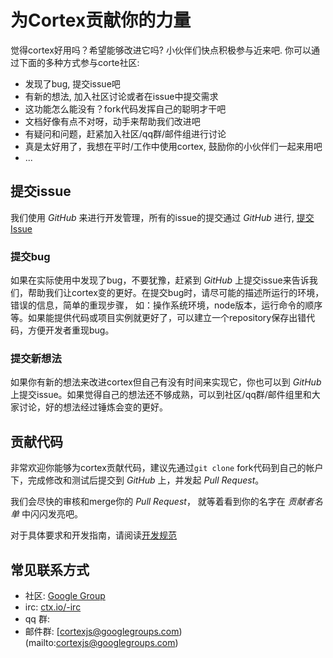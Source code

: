 # 为Cortex贡献你的力量

觉得cortex好用吗？希望能够改进它吗? 小伙伴们快点积极参与近来吧. 你可以通过下面的多种方式参与corte社区:

* 发现了bug, 提交issue吧
* 有新的想法, 加入社区讨论或者在issue中提交需求
* 这功能怎么能没有？fork代码发挥自己的聪明才干吧
* 文档好像有点不对呀，动手来帮助我们改进吧
* 有疑问和问题，赶紧加入社区/qq群/邮件组进行讨论
* 真是太好用了，我想在平时/工作中使用cortex, 鼓励你的小伙伴们一起来用吧
* ...
<!--* 想变的更cool，申请@ctx.io邮箱-->

## 提交issue

我们使用 _GitHub_ 来进行开发管理，所有的issue的提交通过 _GitHub_ 进行, [提交 Issue](https://github.com/cortexjs/cortex/issues/new)

### 提交bug

如果在实际使用中发现了bug，不要犹豫，赶紧到 _GitHub_ 上提交issue来告诉我们，帮助我们让cortex变的更好。在提交bug时，请尽可能的描述所运行的环境，错误的信息，简单的重现步骤， 如：操作系统环境，node版本，运行命令的顺序等。如果能提供代码或项目实例就更好了，可以建立一个repository保存出错代码，方便开发者重现bug。

### 提交新想法

如果你有新的想法来改进cortex但自己有没有时间来实现它，你也可以到 _GitHub_ 上提交issue。如果觉得自己的想法还不够成熟，可以到社区/qq群/邮件组里和大家讨论，好的想法经过锤炼会变的更好。



## 贡献代码

非常欢迎你能够为cortex贡献代码，建议先通过```git clone``` fork代码到自己的帐户下，完成修改和测试后提交到 _GitHub_ 上，并发起 _Pull Request_。

我们会尽快的审核和merge你的 _Pull Request_， 就等着看到你的名字在 _贡献者名单_ 中闪闪发亮吧。

对于具体要求和开发指南，请阅读[开发规范](dev-standards.md)


## 常见联系方式

- 社区: [Google Group](http://ctx.io/-group)
- irc: [ctx.io/-irc](http://ctx.io/-ircs)
- qq 群: 
- 邮件群: [cortexjs@googlegroups.com)(mailto:cortexjs@googlegroups.com)
<!--    - 申请 @ctx.io 邮箱 -->
